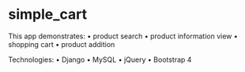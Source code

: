 # simple_cart
This app demonstrates:
•	product search 
•	product information view
•	shopping cart
•	product addition
 
Technologies:
•	Django
•	MySQL
•	jQuery
•	Bootstrap 4 



